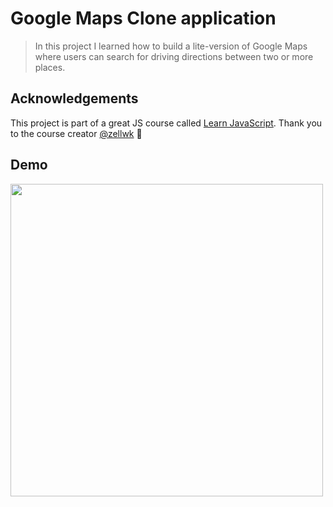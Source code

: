 # Google Maps Clone application
> In this project I learned how to build a lite-version of Google Maps where users can search for driving directions between two or more places.

<!-- ## View project
 :mag: Live version available at [nickhericks.github.io/accordion/](https://nickhericks.github.io/accordion/) -->

## Acknowledgements
This project is part of a great JS course called [Learn JavaScript](https://learnjavascript.today/). Thank you to the course creator [@zellwk](https://github.com/zellwk) :raised_hands:

## Demo
<img src="https://github.com/zellwk/jsf/raw/master/images/components/google-map/first-map/complete.png" width="500">
